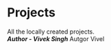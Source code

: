 # Projects
All the locally created projects.
<br>
<b><i>Author - Vivek Singh</i></b>
Autgor Vivel
</br>
